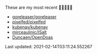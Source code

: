 These are my most recent 🌟🌟🌟🌟🌟

* [goreleaser/goreleaser](https://github.com/goreleaser/goreleaser)
* [pixelfed/pixelfed](https://github.com/pixelfed/pixelfed)
* [kubenav/kubenav](https://github.com/kubenav/kubenav)
* [mirceaulinic/ISalt](https://github.com/mirceaulinic/ISalt)
* [Duncaen/OpenDoas](https://github.com/Duncaen/OpenDoas)

Last updated: 2021-02-14T03:11:24.552267
